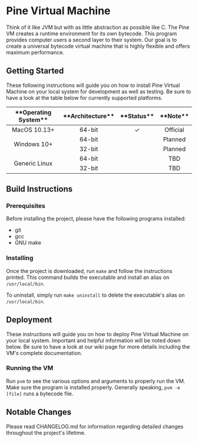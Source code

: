 # Pine Virtual Machine

Think of it like JVM but with as little abstraction as possible like C. The Pine VM creates a runtime environment for its own bytecode. This program provides computer users a second layer to their system. Our goal is to create a universal bytecode virtual machine that is highly flexible and offers maximum performance.

## Getting Started

These following instructions will guide you on how to install Pine Virtual Machine on your local system for development as well as testing. Be sure to have a look at the table below for currently supported platforms.

<table>
    <thead>
        <tr>
            <th style="text-align:center;">**Operating System**</th>
            <th style="text-align:center;">**Architecture**</th>
            <th style="text-align:center;">**Status**</th>
            <th style="text-align:center;">**Note**</th>
        </tr>
    </thread>
    <tbody>
        <tr>
            <td style="text-align:center;">MacOS 10.13+</td>
            <td style="text-align:center;">64-bit</td>
            <td style="text-align:center;">&#10003;</td>
            <td style="text-align:center;">Official</td>
        </tr>
        <tr>
            <td rowspan=2 style="text-align:center;">Windows 10+</td>
            <td style="text-align:center;">64-bit</td>
            <td></td>
            <td style="text-align:center;">Planned</td>
        </tr>
        <tr>
            <td style="text-align:center;">32-bit</td>
            <td></td>
            <td style="text-align:center;">Planned</td>
        </tr>
        <tr>
            <td rowspan=2 style="text-align:center;">Generic Linux</td>
            <td style="text-align:center;">64-bit</td>
            <td></td>
            <td style="text-align:center;">TBD</td>
        </tr>
        <tr>
            <td style="text-align:center;">32-bit</td>
            <td></td>
            <td style="text-align:center;">TBD</td>
        </tr>
    </tbody>
</table>

## Build Instructions

### Prerequisites

Before installing the project, please have the following programs installed:
* git
* gcc
* GNU make

### Installing

Once the project is downloaded, run `make` and follow the instructions printed. This command builds the executable and install an alias on `/usr/local/bin`.

To uninstall, simply run `make uninstall` to delete the executable's alias on `/usr/local/bin`.

## Deployment

These instructions will guide you on how to deploy Pine Virtual Machine on your local system. Important and helpful information will be noted down below. Be sure to have a look at our wiki page for more details including the VM's complete documentation.

### Running the VM

Run `pvm` to see the various options and arguments to properly run the VM. Make sure the program is installed properly. Generally speaking, `pvm -e [file]` runs a bytecode file.

## Notable Changes

Please read CHANGELOG.md for information regarding detailed changes throughout the project's lifetime.
